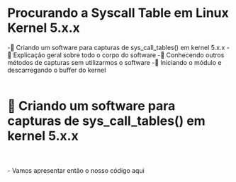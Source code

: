 # Procurando a Syscall Table em Linux Kernel 5.x.x

  -📌 Criando um software para capturas de sys_call_tables() em kernel 5.x.x
    -📌 Explicação geral sobre todo o corpo do software
    -📌 Conhecendo outros métodos de capturas sem utilizarmos o software
    -📌 Iniciando o módulo e descarregando o buffer do kernel
<br><br>

<h1>🔮 Criando um software para capturas de sys_call_tables() em kernel 5.x.x </h1>
<br><br>
  - Vamos apresentar então o nosso código aqui
